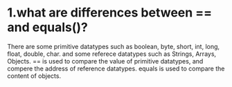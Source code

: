 # 1.what are differences between == and equals()?
There are some primitive datatypes such as boolean, byte, short, int, long, float, double, char. and some referece datatypes such as Strings, Arrays, Objects.
== is used to compare the value of primitive datatypes, and compere the address of reference datatypes.
equals is used to compare the content of objects.

